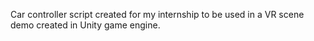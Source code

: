 Car controller script created for my internship to be used in a VR scene demo created in Unity game engine.
